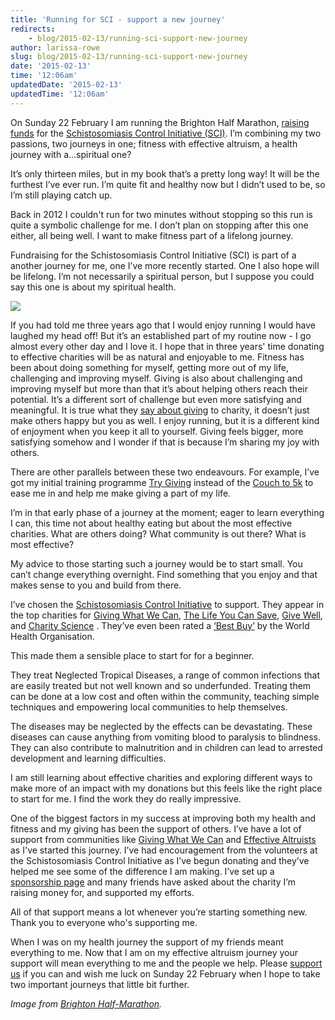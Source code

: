 ```yaml
---
title: 'Running for SCI - support a new journey'
redirects:
    - blog/2015-02-13/running-sci-support-new-journey
author: larissa-rowe
slug: blog/2015-02-13/running-sci-support-new-journey
date: '2015-02-13'
time: '12:06am'
updatedDate: '2015-02-13'
updatedTime: '12:06am'
---
```

On Sunday 22 February I am running the Brighton Half Marathon, [raising funds](https://www.justgiving.com/24joy) for the [Schistosomiasis Control Initiative (SCI)](https://www.givingwhatwecan.org/top-charities/schistosomiasis-control-initiative). I’m combining my two passions, two journeys in one; fitness with effective altruism, a health journey with a...spiritual one?

It’s only thirteen miles, but in my book that’s a pretty long way! It will be the furthest I’ve ever run. I’m quite fit and healthy now but I didn’t used to be, so I’m still playing catch up.

Back in 2012 I couldn't run for two minutes without stopping so this run is quite a symbolic challenge for me. I don’t plan on stopping after this one either, all being well. I want to make fitness part of a lifelong journey.

Fundraising for the Schistosomiasis Control Initiative (SCI) is part of a another journey for me, one I’ve more recently started. One I also hope will be lifelong. I’m not necessarily a spiritual person, but I suppose you could say this one is about my spiritual health.

![](/images/uploads/finishers-12.jpg)

If you had told me three years ago that I would enjoy running I would have laughed my head off! But it’s an established part of my routine now - I go almost every other day and I love it. I hope that in three years' time donating to effective charities will be as natural and enjoyable to me. Fitness has been about doing something for myself, getting more out of my life, challenging and improving myself. Giving is also about challenging and improving myself but more than that it’s about helping others reach their potential. It’s a different sort of challenge but even more satisfying and meaningful. It is true what they [say about giving](https://www.givingwhatwecan.org/get-involved/giving-and-happiness) to charity, it doesn’t just make others happy but you as well. I enjoy running, but it is a different kind of enjoyment when you keep it all to yourself. Giving feels bigger, more satisfying somehow and I wonder if that is because I’m sharing my joy with others.

There are other parallels between these two endeavours. For example, I’ve got my initial training programme [Try Giving](https://www.givingwhatwecan.org/try-giving) instead of the [Couch to 5k](http://www.nhs.uk/Livewell/c25k/Pages/couch-to-5k.aspx) to ease me in and help me make giving a part of my life.

I’m in that early phase of a journey at the moment; eager to learn everything I can, this time not about healthy eating but about the most effective charities. What are others doing? What community is out there? What is most effective?

My advice to those starting such a journey would be to start small. You can’t change everything overnight. Find something that you enjoy and that makes sense to you and build from there.

I’ve chosen the [Schistosomiasis Control Initiative](https://www.givingwhatwecan.org/top-charities/schistosomiasis-control-initiative) to support. They appear in the top charities for [Giving What We Can](https://www.givingwhatwecan.org/top-charities), [The Life You Can Save](http://www.thelifeyoucansave.org/Where-to-Donate/Schistosomiasis-Control-Initiative), [Give Well](http://www.givewell.org/international/top-charities/schistosomiasis-control-initiative), and [Charity Science](http://www.charityscience.com/deworming-charities.html) . They’ve even been rated a [‘Best Buy’](http://www3.imperial.ac.uk/schisto/whatwedo) by the World Health Organisation.

This made them a sensible place to start for for a beginner.

They treat Neglected Tropical Diseases, a range of common infections that are easily treated but not well known and so underfunded. Treating them can be done at a low cost and often within the community, teaching simple techniques and empowering local communities to help themselves.

The diseases may be neglected by the effects can be devastating. These diseases can cause anything from vomiting blood to paralysis to blindness. They can also contribute to malnutrition and in children can lead to arrested development and learning difficulties.

I am still learning about effective charities and exploring different ways to make more of an impact with my donations but this feels like the right place to start for me. I find the work they do really impressive.

One of the biggest factors in my success at improving both my health and fitness and my giving has been the support of others. I’ve have a lot of support from communities like [Giving What We Can](https://www.facebook.com/givingwhatwecan) and [Effective Altruists](https://www.facebook.com/EffectiveAltruists) as I've started this journey. I’ve had encouragement from the volunteers at the Schistosomiasis Control Initiative as I’ve begun donating and they’ve helped me see some of the difference I am making. I’ve set up a [sponsorship page](https://www.justgiving.com/24joy) and many friends have asked about the charity I’m raising money for, and supported my efforts.

All of that support means a lot whenever you’re starting something new. Thank you to everyone who's supporting me.

When I was on my health journey the support of my friends meant everything to me. Now that I am on my effective altruism journey your support will mean everything to me and the people we help. Please [support us](https://www.justgiving.com/24joy) if you can and wish me luck on Sunday 22 February when I hope to take two important journeys that little bit further.

_Image from [Brighton Half-Marathon](http://btonmara.triggertestbed.co.uk/)._